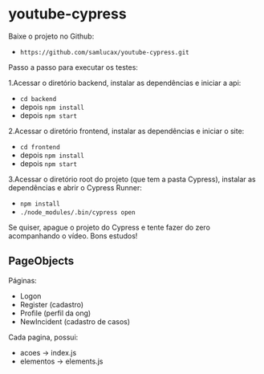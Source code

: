 # youtube-cypress

Baixe o projeto no Github:
- `https://github.com/samlucax/youtube-cypress.git`

Passo a passo para executar os testes:

1.Acessar o diretório backend, instalar as dependências e iniciar a api:
  - `cd backend` 
  - depois `npm install`
  - depois `npm start`

2.Acessar o diretório frontend, instalar as dependências e iniciar o site:
  - `cd frontend`
  - depois `npm install`
  - depois `npm start`
  
3.Acessar o diretório root do projeto (que tem a pasta Cypress), instalar as dependências e abrir o Cypress Runner:
  - `npm install`
  - `./node_modules/.bin/cypress open`
  
  Se quiser, apague o projeto do Cypress e tente fazer do zero acompanhando o vídeo. 
  Bons estudos!


## PageObjects

Páginas:
- Logon
- Register (cadastro)
- Profile (perfil da ong)
- NewIncident (cadastro de casos)

Cada pagina, possui: 
- acoes -> index.js
- elementos -> elements.js
